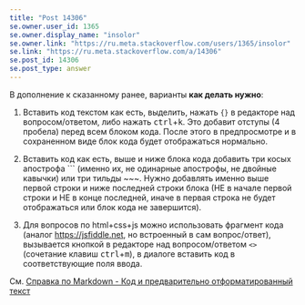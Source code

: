 ```yaml
---
title: "Post 14306"
se.owner.user_id: 1365
se.owner.display_name: "insolor"
se.owner.link: "https://ru.meta.stackoverflow.com/users/1365/insolor"
se.link: "https://ru.meta.stackoverflow.com/a/14306"
se.post_id: 14306
se.post_type: answer
---
```

<p>В дополнение к сказанному ранее, варианты <strong>как делать нужно</strong>:</p>
<ol>
<li><p>Вставить код текстом как есть, выделить, нажать <code>{}</code> в редакторе над вопросом/ответом, либо нажать <kbd>ctrl</kbd>+<kbd>k</kbd>. Это добавит отступы (4 пробела) перед всем блоком кода. После этого в предпросмотре и в сохраненном виде блок кода будет отображаться нормально.</p>
</li>
<li><p>Вставить код как есть, выше и ниже блока кода добавить три косых апострофа ``` (именно их, не одинарные апострофы, не двойные кавычки) или три тильды ~~~. Нужно добавлять именно выше первой строки и ниже последней строки блока (НЕ в начале первой строки и НЕ в конце последней, иначе в первая строка не будет отображаться или блок кода не завершится).</p>
</li>
<li><p>Для вопросов по html+css+js можно использовать фрагмент кода (аналог <a href="https://jsfiddle.net" rel="nofollow noreferrer">https://jsfiddle.net</a>, но встроенный в сам вопрос/ответ), вызывается кнопкой в редакторе над вопросом/ответом <code>&lt;&gt;</code> (сочетание клавиш <kbd>ctrl</kbd>+<kbd>m</kbd>), в диалоге вставить код в соответствующие поля ввода.</p>
</li>
</ol>
<p>См. <a href="https://ru.meta.stackoverflow.com/editing-help#code">Справка по Markdown - Код и предварительно отформатированный текст</a></p>
